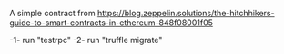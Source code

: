 A simple contract from https://blog.zeppelin.solutions/the-hitchhikers-guide-to-smart-contracts-in-ethereum-848f08001f05

-1- run "testrpc"
-2- run "truffle migrate"

